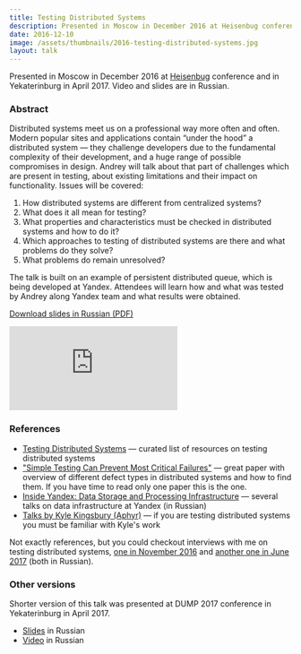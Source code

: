 ```yaml
---
title: Testing Distributed Systems
description: Presented in Moscow in December 2016 at Heisenbug conference and in Yekaterinburg in April 2017. Video and slides are in Russian.
date: 2016-12-10
image: /assets/thumbnails/2016-testing-distributed-systems.jpg
layout: talk
---
```


Presented in Moscow in December 2016 at [Heisenbug](http://2016.heisenbug-moscow.ru/en/talks/testirovanie-raspredelennyh-sistem/) conference and in Yekaterinburg in April 2017. Video and slides are in Russian.

### Abstract

Distributed systems meet us on a professional way more often and often. 
Modern popular sites and applications contain “under the hood” 
a distributed system — they challenge developers due to the fundamental 
complexity of their development, and a huge range of possible compromises in design. 
Andrey will talk about that part of challenges which are present in testing, 
about existing limitations and their impact on functionality. 
Issues will be covered:

1. How distributed systems are different from centralized systems?
1. What does it all mean for testing?
1. What properties and characteristics must be checked in distributed systems and how to do it?
1. Which approaches to testing of distributed systems are there and what problems do they solve?
1. What problems do remain unresolved?

The talk is built on an example of persistent distributed queue, which is being developed at Yandex. 
Attendees will learn how and what was tested by Andrey along Yandex team and what results were obtained.

[Download slides in Russian (PDF)](/assets/talks/talk-testing-distributed-systems.pdf)

<div class="video-container">
<script async class="speakerdeck-embed" data-slide="2" data-id="8fbb5337e106474e9753c5359a663239" data-ratio="1.77777777777778" src="//speakerdeck.com/assets/embed.js"></script>
</div>

<div class="video-container">
<iframe src="https://www.youtube.com/embed/h8RV4JfSovg" loading="lazy" frameborder="0" allowfullscreen></iframe>
</div>

### References

- [Testing Distributed Systems](https://asatarin.github.io/testing-distributed-systems/) — curated list of resources on testing distributed systems
- ["Simple Testing Can Prevent Most Critical Failures"](https://www.usenix.org/conference/osdi14/technical-sessions/presentation/yuan) — great paper with overview of different defect types in distributed systems and how to find them. If you have time to read only one paper this is the one.
- [Inside Yandex: Data Storage and Processing Infrastructure](https://events.yandex.ru/events/meetings/15-oct-2016/) — several talks on data infrastructure at Yandex (in Russian)
- [Talks by Kyle Kingsbury (Aphyr)](http://jepsen.io/talks) — if you are testing distributed systems you must be familiar with Kyle's work

Not exactly references, but you could checkout interviews with me on testing distributed systems, [one in November 2016](https://habrahabr.ru/company/jugru/blog/313908/) and [another one in June 2017](https://habrahabr.ru/company/jugru/blog/329974/) (both in Russian).

### Other versions

Shorter version of this talk was presented at DUMP 2017 conference in Yekaterinburg in April 2017.
 - [Slides](https://speakerdeck.com/asatarin/tiestirovaniie-raspriedieliennykh-sistiem-dump-2017) in Russian
 - [Video](https://youtu.be/QXtr30paTl8) in Russian
 
